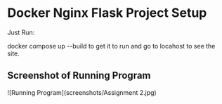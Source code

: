 # Docker Nginx Flask Project Setup

Just Run:

docker compose up --build to get it to run and go to locahost to see the site.

## Screenshot of Running Program

![Running Program](screenshots/Assignment 2.jpg)
